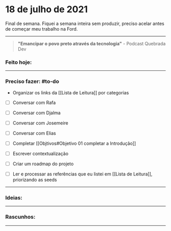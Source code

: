# 18 de julho de 2021
Final de semana. Fiquei a semana inteira sem produzir, preciso acelar antes de começar meu trabalho na Ford.

----

> **"Emancipar o povo preto através da tecnologia"**
\- Podcast Quebrada Dev

### Feito hoje:

---

### Preciso fazer: #to-do
- Organizar os links da [[Lista de Leitura]] por categorias
- [ ] Conversar com Rafa
- [ ] Conversar com Djalma
- [ ] Conversar com Josemeire
- [ ] Conversar com Elias
- [ ] Completar [[Objtivos#Objetivo 01 completar a Introdução]]
- [ ] Escrever contextualização
- [ ] Criar um roadmap do projeto

- [ ] Ler e processar as referências que eu listei em [[Lista de Leitura]], priorizando as seeds

---

### Ideias:


---

### Rascunhos:


---


